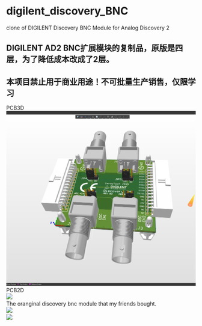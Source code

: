 # digilent_discovery_BNC
clone of DIGILENT Discovery BNC Module for Analog Discovery 2  
## DIGILENT AD2 BNC扩展模块的复制品，原版是四层，为了降低成本改成了2层。  
## 本项目禁止用于商业用途！不可批量生产销售，仅限学习  
PCB3D  
![](pcb3d.png)  
PCB2D  
![](/pic/3.png)  
The oranginal discovery bnc module that my friends bought.  
![](/pic/2.png)  
![](/pic/1.png)  
